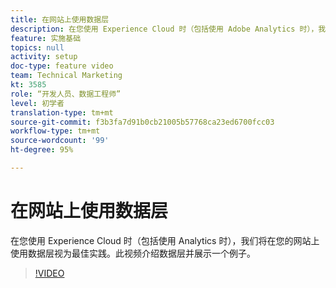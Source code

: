 ```yaml
---
title: 在网站上使用数据层
description: 在您使用 Experience Cloud 时（包括使用 Adobe Analytics 时），我们将在您的网站上使用数据层视为最佳实践。此视频介绍数据层并展示一个例子。
feature: 实施基础
topics: null
activity: setup
doc-type: feature video
team: Technical Marketing
kt: 3585
role: “开发人员、数据工程师”
level: 初学者
translation-type: tm+mt
source-git-commit: f3b3fa7d91b0cb21005b57768ca23ed6700fcc03
workflow-type: tm+mt
source-wordcount: '99'
ht-degree: 95%

---
```



# 在网站上使用数据层

在您使用 Experience Cloud 时（包括使用 Analytics 时），我们将在您的网站上使用数据层视为最佳实践。此视频介绍数据层并展示一个例子。

>[!VIDEO](https://video.tv.adobe.com/v/28775/?quality=12)
